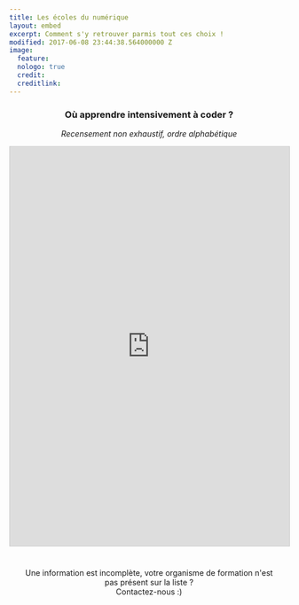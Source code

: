 ```yaml
---
title: Les écoles du numérique
layout: embed
excerpt: Comment s'y retrouver parmis tout ces choix !
modified: 2017-06-08 23:44:38.564000000 Z
image:
  feature: 
  nologo: true
  credit: 
  creditlink: 
---
```


<h3 style="text-align: center">Où apprendre intensivement à coder ?</h3>
<p style="text-align: center"><i> Recensement non exhaustif, ordre alphabétique </i></p>


<!--

<div id="ecolesdunumerique">
  <div id="schools_container"></div>
</div>

-->


<iframe class="airtable-embed" src="https://airtable.com/embed/shrVRDtG3sS9JuA7F?backgroundColor=green&viewControls=on" frameborder="0" onmousewheel="" width="100%" height="720" style="background: transparent; border: 1px solid #ccc;"></iframe>

<p style="text-align: center; padding: 5%;">
Une information est incomplète, votre organisme de formation n'est pas présent sur la liste ? <br> Contactez-nous :)
</p>

<script>

// Ecolesdunumerique

  var sheetId = "1i7rXMEFQT217jHbrTpdJY3ky0mnXZip9IdA4eVouSxM";
  var apiKey = "AIzaSyDHTKK0HTffzWftN-ApDsRfkEC3dFFYb7o";
  var api = "https://content-sheets.googleapis.com/v4/spreadsheets/"+sheetId+"/values/A1:Z100?key="+apiKey;

  $.getJSON(api, function(data) {


    var values = data.values;

    var imgId = 0;

    var ids = {
      title: 0 ,
      description: 1,
      detailedDescription: 2,
      requirements: 3,
      conditions: 4,
      finance: 5,
      duration: 6,
      location: 7,
      langages: 8,
      city: 9,
      logo: 10,
      website: 11
    };

    var information = [
      "requirements",
      "conditions",
      "finance",
      "duration",
      "location"
    ];

    var translations = {
      requirements: "Prérequis",
      conditions: "Conditions",
      finance: "Financement et coût",
      duration: "Durée",
      location: "Localisation"
    };


    var socials = [
      {
        id: 17,
        name: "envelope",
        title: "Cliquez moi pour me copier !"
      },
      {
        id: 12,
        name: "facebook",
        title: "facebook"
      },{
        id: 13,
        name: "twitter",
        title: "twitter"
      },{
        id: 14,
        name: "github",
        title: "github"
      },{
        id: 15,
        name: "meetup",
        title: "meetup"
      },{
        id: 16,
        name: "slack",
        title: "slack"
      }

    ];


    var html_content = "";


    values.shift();
    values = shuffle(values);

    for (var i = 0; i < values.length; i++) {

      if(!values[i][ids.title]) {
        break;
      }

      imgId = 0;


      if( values[i][ids.logo] ) {
        imgId = values[i][ids.logo].substr(33);
      }

      var imageLink = "https://drive.google.com/uc?export=view&id="+imgId;


      html_content +=
        "<div class=\"project_container\">"+
          "<div class=\"project\">";

      var description = values[i][ids.description];

      if (values[i][ids.detailedDescription]) {
        description += " " + values[i][ids.detailedDescription];
      }

      html_content +=
            "<div class=\"project_text\" >"+
                "<div class=\"project_title\">"+
                  "<h2>"+values[i][ids.title]+"</h2>"+
                "</div>"+
                "<hr>"+
                "<div class=\"project_description\">"+
                  "<p>"+description+"</p>"+
                  "<div class=\"hideLongDescription\"></div>"+
                "</div>"+
            "</div>";


      if (imgId !== 0) {
        html_content +=
                "<div class=\"center\">"+
                 "<img max-height=\"100\" width=\"100\" src=\""+imageLink+"\" onerror=\"this.style.display='none'\">"+
               "</div>";
      }

      html_content +=
             "<div class=\"website center\">";


      if(values[i][ids.website]) {
        html_content += "<a target=\"_blank\" href=\""+values[i][ids.website]+"\">"+
          "Site Web"+
          "</a>";
      }
      html_content += "</div>";


      html_content +=
                   "<div class=\"information\">"+
                      "<ul>";

      for(var k=0; k<information.length; k++) {
        if (values[i][ids[information[k]]]) {
          html_content += "<li><p>"+
            "<span>"+translations[information[k]]+" : </span>"+values[i][ids[information[k]]]+
            "</p></li>";
        }
      }



      html_content += "</ul></div>";
      html_content += "<div class=\"socialNetworks\">";
      for (var j = 0; j < socials.length; j++) {
        if(values[i][socials[j].id]) {
          html_content += "<div class=\""+socials[j].name+"\" >"+
            "<a title=\""+socials[j].title+"\"  target=\"_blank\" href=\""+values[i][socials[j].id]+"\">"+
            "<i class=\"fa fa-"+socials[j].name+"\" aria-hidden=\"true\"></i>"+
            "</a>"+
            "</div>";
        }
      }

      html_content += "</div>";

      html_content += "</div>"+
        "</div>";


    }

    $("#schools_container").html(html_content);

    $(".envelope a").click(function(e){
      e.preventDefault();
      var $temp = $("<input>");
      $("body").append($temp);
      $temp.val($(this).attr("href")).select();
      document.execCommand("copy");
      $temp.remove();
    });




  });

</script>